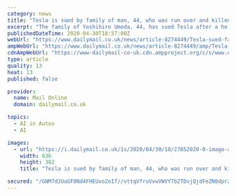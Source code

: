 ```yaml
---
category: news
title: "Tesla is sued by family of man, 44, who was run over and killed by car using Autopilot after driver fell asleep behind the wheel and vehicle ‘suddenly accelerated’"
excerpt: "The family of Yoshihiro Umeda, 44, has sued Tesla after a he was killed by a car using Autopilot in Kanagawa,Japan"
publishedDateTime: 2020-04-30T18:57:00Z
webUrl: "https://www.dailymail.co.uk/news/article-8274449/Tesla-sued-family-man-44-run-killed-car-using-Autopilot.html"
ampWebUrl: "https://www.dailymail.co.uk/news/article-8274449/amp/Tesla-sued-family-man-44-run-killed-car-using-Autopilot.html"
cdnAmpWebUrl: "https://www-dailymail-co-uk.cdn.ampproject.org/c/s/www.dailymail.co.uk/news/article-8274449/amp/Tesla-sued-family-man-44-run-killed-car-using-Autopilot.html"
type: article
quality: 13
heat: 13
published: false

provider:
  name: Mail Online
  domain: dailymail.co.uk

topics:
  - AI in Autos
  - AI

images:
  - url: "https://i.dailymail.co.uk/1s/2020/04/30/18/27852020-0-image-a-26_1588268062847.jpg"
    width: 636
    height: 382
    title: "Tesla is sued by family of man, 44, who was run over and killed by car using Autopilot after driver fell asleep behind the wheel and vehicle ‘suddenly accelerated’"

secured: "/GNM7dJUuGF0Nd4FHEUvo2oIf//vttqVfruVvwVWVY7b2TDvjQjdFeZN0dprZSrHrAiPqdhRmeLJH+8Ug+gJlInUnigN6dHlLQdCCFNOx6XBgUz7cHKkVG7rjLycpkiCO/WtyIP3ZqcFijPYI1JZb2huxrtex6U1tpoWGp0MxnrnbGLtdR6KZGD83LfpNwJSi6FUThlVmR0w/Pty0myzGBPNsZFGomSP5QIfpZ8ABf5NaUOKWuRceJl74gOu8GzrbpF0IfHn6M6/vIJLRYvbMFTPPDpYkuCmOIPzZG9gi1Vb03UTJP9fgpBHTirzZGENO9J8OFnD00XI4sgRMFAHoRVWtfjjA83bzcNguhO3Pg14xGKoL3hIGg4kYa3Lk11p5G9/rB2CBmzyAshX92zAvSptMJ2uwGo/BpscdkrHe5IoHw6vvFxDHCRNXu5fUhySN3JJu/IKhUpHSNJYeKdEZGa6WXWhToFVm6/5VNmpbkM=;GQIJ3T+BpLm14mWVUn33Ug=="
---
```


